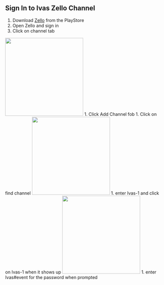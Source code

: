 ## Sign In to Ivas Zello Channel

1. Download [Zello](https://play.google.com/store/apps/details?id=com.loudtalks&hl=en_US&gl=US) from the PlayStore
1. Open Zello and sign in
1. Click on channel tab
<img src="https://jswizzy.github.io/Ivas/1.png" width="250">
1. Click Add Channel fob
1. Click on find channel
<img src="https://jswizzy.github.io/Ivas/2.png" width="250">
1. enter Ivas-1 and click on Ivas-1 when it shows up
<img src="https://jswizzy.github.io/Ivas/3.png" width="250">
1. enter Ivas#event for the password when prompted

